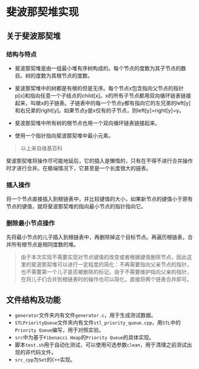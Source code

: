 # 斐波那契堆实现
## 关于斐波那契堆
### 结构与特点
- 斐波那契堆是由一组最小堆有序树构成的。每个节点的度数为其子节点的数目。树的度数为其根节点的度数。

- 斐波那契堆中的树都是有根的但是无序。每个节点x包含指向父节点的指针p[x]和指向任意一个子结点的child[x]。x的所有子节点都用双向循环链表链接起来，叫做x的子链表。子链表中的每一个节点y都有指向它的左兄弟的left[y]和右兄弟的right[y]。如果节点y是x仅有的子节点，则left[y]=right[y]=y。

- 斐波那契堆中所有树的根节点也用一个双向循环链表链接起来。

- 使用一个指针指向斐波那契堆中最小元素。
> 以上来自维基百科

斐波那契堆将操作尽可能地延后，它的插入是懒惰的，只有在不得不进行合并操作时才进行合并。在极端情况下，它甚至是一个长度很大的链表。
### 插入操作
将一个节点直接插入到根链表中，并比较键值的大小，如果新节点的键值小于原有节点的键值，就将斐波那契堆的指向最小节点的指针指向它。
### 删除最小节点操作
先将最小节点的儿子插入到根链表中，再删除掉这个目标节点。再遍历根链表，合并所有根节点是相同度数的堆。
> 由于本次实现不需要实现对节点键值的改变或者根据键值删除节点，因此这里的斐波那契堆可以进行一定程度的简化：不再需要指向父亲节点的指针，也不需要第一个儿子是否被删除的标记。由于不需要维护指向父亲的指针，在将儿子们合并到根链表时的操作也可以简化，直接将两个链表合并即可。

## 文件结构及功能
- `generator`文件夹内有文件`generator.c`，用于生成测试数据。
- `STLPriorityQueue`文件夹内有文件`stl_priority_queue.cpp`，用`STL`中的`Priority Queue`编写，用于对照实验。
- `src`中为基于`Fibonacci Heap`的`Priority Queue`的具体实现。
- 脚本`test.sh`用于自动化测试，可以使用可选参数`clean`，用于清理之前测试出现的非代码文件。
- `src_cpp`为`Set`的`C++`实现。
